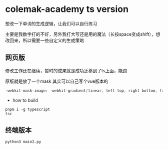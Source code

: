 # colemak-academy ts version

想改一下单词的生成逻辑，让我们可以自行练习

主要是我数字打的不好，另外我打大写还是用的魔法（长按space变成shift），想改回来，所以需要一些自定义的生成策略
## 网页版
修改工作还在继续，暂时的成果就是成功迁移到了ts上面，能跑

原版就是放了一个mask 其实可以自己写个vue版本的
```css
-webkit-mask-image: -webkit-gradient(linear, left top, right bottom, from(rgba(0,0,0,1)), to(rgba(0,0,0,0)));
```

- how to build

```shell
pnpm i -g typescript
tsc
```

## 终端版本

```shell
python3 main2.py
```

